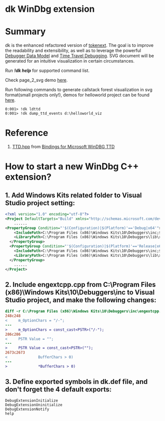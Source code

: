 # dk WinDbg extension

# Summary

dk is the enhanced refactored version of [tokenext](https://github.com/long123king/tokenext). The goal is to improve the readability and extensibility, as well as to leverage the powerful [Debugger Data Model](https://learn.microsoft.com/en-us/windows-hardware/drivers/debugger/data-model-cpp-overview) and [Time Travel Debugging](https://learn.microsoft.com/en-us/windows-hardware/drivers/debugger/time-travel-debugging-overview). SVG document will be generated for an intuitive visualization in certain circumstances.

Run ***!dk help*** for supported command list.

Check page_2_svg demo [here](https://raw.githubusercontent.com/long123king/dk/main/demos/page_00000060a11ff000.svg).

Run following commands to generate callstack forest visualization in svg format(small projects only!), demos for helloworld project can be found  [here](https://raw.githubusercontent.com/long123king/dk/main/demos/helloworld_viz_forest.svg).

```
0:001> !dk ldttd
0:001> !dk dump_ttd_events d:\helloworld_viz
```



# Reference

1. [TTD.hpp](https://github.com/commial/ttd-bindings/blob/master/TTD/TTD.hpp) from [Bindings for Microsoft WinDBG TTD](https://github.com/commial/ttd-bindings)

# How to start a new WinDbg C++ extension?

## 1. Add Windows Kits related folder to Visual Studio project setting:

``` xml
<?xml version="1.0" encoding="utf-8"?>
<Project DefaultTargets="Build" xmlns="http://schemas.microsoft.com/developer/msbuild/2003">
    ......
<PropertyGroup Condition="'$(Configuration)|$(Platform)'=='Debug|x64'">
    <IncludePath>C:\Program Files (x86)\Windows Kits\10\Debuggers\inc;$(IncludePath)</IncludePath>
    <LibraryPath>C:\Program Files (x86)\Windows Kits\10\Debuggers\lib\x64;$(LibraryPath)</LibraryPath>
  </PropertyGroup>
  <PropertyGroup Condition="'$(Configuration)|$(Platform)'=='Release|x64'">
    <IncludePath>C:\Program Files (x86)\Windows Kits\10\Debuggers\inc;$(IncludePath)</IncludePath>
    <LibraryPath>C:\Program Files (x86)\Windows Kits\10\Debuggers\lib\x64;$(LibraryPath)</LibraryPath>
  </PropertyGroup>
    ......
</Project>
```

## 2. Include engextcpp.cpp from C:\Program Files (x86)\Windows Kits\10\Debuggers\inc to Visual Studio project, and make the following changes:

```diff
diff -r C:\Program Files (x86)\Windows Kits\10\Debuggers\inc\engextcpp.cpp C:\Users\dk\source\repos\dk\engextcpp.cpp
248c248
<     m_OptionChars = "/-";
---
>     m_OptionChars = const_cast<PSTR>("/-");
286c286
<     PSTR Value = "";
---
>     PSTR Value = const_cast<PSTR>("");
2673c2673
<              BufferChars > 0)
---
>              *BufferChars > 0)

```

## 3. Define exported symbols in dk.def file, and don't forget the 4 default exports:

```configuration
DebugExtensionInitialize
DebugExtensionUninitialize
DebugExtensionNotify
help
```

